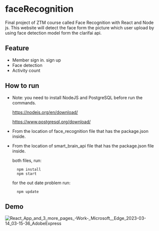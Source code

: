 # faceRecognition
Final project of ZTM course called Face Recognition with React and Node js. This website will detect the face form the picture which user upload by using face detection model form the clarifai api. 

## Feature

- Member sign in. sign up
- Face detection
- Activity count

## How to run
- Note: you need to install NodeJS and PostgreSQL before run the commands.
 
    https://nodejs.org/en/download/
    
    https://www.postgresql.org/download/

- From the location of face_recognition file that has the package.json inside.
- From the location of smart_brain_api file that has the package.json file inside.
    
    both files, run:
                                                        
        npm install
        npm start
    for the out date problem run:
        
        npm update
     
## Demo
![React_App_and_3_more_pages_-_Work_-_Microsoft__Edge_2023-03-14_03-15-36_AdobeExpress](https://user-images.githubusercontent.com/80881226/224829295-69c5c12d-4998-485e-9126-6768be5ce64f.gif)
